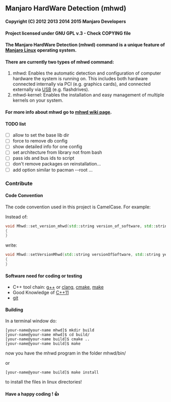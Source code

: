## Manjaro HardWare Detection (mhwd)

#### Copyright (C) 2012 2013 2014 2015 Manjaro Developers
#### Project licensed under GNU GPL v.3 - Check COPYING file

#### The Manjaro HardWare Detection (mhwd) command is a unique feature of [Manjaro Linux](http://manjaro.org/) operating system.
#### There are currently two types of mhwd command:
1. mhwd: Enables the automatic detection and configuration of computer hardware the system is running on. This includes both hardware connected internally via PCI (e.g. graphics cards), and connected externally via [USB](http://en.wikipedia.org/wiki/USB) (e.g. flashdrives).
2. mhwd-kernel: Enables the installation and easy management of multiple kernels on your system.

#### For more info about mhwd go to [mhwd wiki page](https://wiki.manjaro.org/index.php?title=Manjaro_Hardware_Detection_Overview).

#### TODO list
 - [ ] allow to set the base lib dir
 - [ ] force to remove db config
 - [ ] show detailed info for one config
 - [ ] set architecture from library not from bash
 - [ ] pass ids and bus ids to script
 - [ ] don't remove packages on reinstallation...
 - [ ] add option similar to pacman --root ...

### Contribute

#### Code Convention

The code convention used in this project is CamelCase. For example:

Instead of:

```c++
void Mhwd::set_version_mhwd(std::string version_of_software, std::string year_copyright)
{
}
```

write:

```c++
void Mhwd::setVersionMhwd(std::string versionOfSoftware, std::string yearCopyright)
{
}
```

#### Software need for coding or testing

* C++ tool chain: [g++](https://gcc.gnu.org/) or [clang](http://clang.llvm.org/), [cmake](http://www.cmake.org/), [make](http://www.gnu.org/software/make/)
* Good Knowledge of [C++11](http://isocpp.org/)
* [git](http://git-scm.com/)

#### Building

In a terminal window do:

```shell
[your-name@your-name mhwd]$ mkdir build
[your-name@your-name mhwd]$ cd build/
[your-name@your-name build]$ cmake ..
[your-name@your-name build]$ make
```
now you have the mhwd program in the folder mhwd/bin/

or

```shell
[your-name@your-name build]$ make install
```
to install the files in linux directories!

#### Have a happy coding ! :thumbsup:
